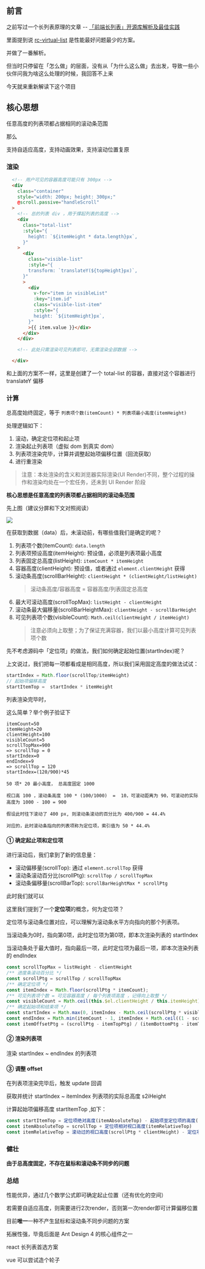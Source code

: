 
## 前言

之前写过一个长列表原理的文章 -- [「前端长列表」开源库解析及最佳实践](https://juejin.im/post/5dea86f7f265da33a8758820)

里面提到说 [rc-virtual-list](https://github.com/react-component/virtual-list) 是性能最好问题最少的方案。

并做了一番解析。

但当时只停留在「怎么做」的层面，没有从「为什么这么做」去出发，导致一些小伙伴问我为啥这么处理的时候，我回答不上来

今天就来重新解读下这个项目

<!--more-->

## 核心思想

任意高度的列表项都占据相同的滚动条范围

那么

支持自适应高度，支持动画效果，支持滚动位置复原

### 渲染

```html
  <!-- 用户可见的容器高度可能只有 300px -->
  <div
    class="container"
    style="width: 200px; height: 300px;"
    @scroll.passive="handleScroll"
  >
    <!-- 总的列表 div ，用于撑起列表的高度 -->
    <div
      class="total-list"
      :style="{
        height: `${itemHeight * data.length}px`,
      }"
    >
      <div
        class="visible-list"
        :style="{
        transform: `translateY(${topHeight}px)`,
      }"
      >
        <div
          v-for="item in visibleList"
          :key="item.id"
          class="visible-list-item"
          :style="{
          height: `${itemHeight}px`,
        }"
        >{{ item.value }}</div>
      </div>
    </div>

    <!-- 此处只需渲染可见列表即可，无需渲染全部数据 -->

  </div>
```

和上面的方案不一样，这里是创建了一个 total-list 的容器，直接对这个容器进行 translateY 偏移


### 计算

总高度始终固定，等于 `列表项个数(itemCount) * 列表项最小高度(itemHeight)`

处理逻辑如下：

1. 滚动，确定定位项和起止项
2. 渲染起止列表项（虚拟 dom 到真实 dom）
3. 列表项渲染完毕，计算并调整起始项偏移位置（回流获取）
4. 进行重渲染

> 注意：本处渲染的含义和浏览器实际渲染(UI Render)不同，整个过程的操作和渲染均处在一个宏任务，还未到 UI Render 阶段

**核心思想是任意高度的列表项都占据相同的滚动条范围**

先上图（建议分屏和下文对照阅读）

![](https://upload-images.jianshu.io/upload_images/9277731-fb1c1dfa4c257067.png?imageMogr2/auto-orient/strip%7CimageView2/2/w/1240)

在获取到数据（data）后，未滚动前，有哪些值我们是确定的呢？

1. 列表项个数(itemCount): `data.length`
2. 列表项预设高度(itemHeight): 预设值，必须是列表项最小高度
3. 列表固定总高度(listHeight): `itemCount * itemHeight`
4. 容器高度(clientHeight): 预设值，或者通过 `element.clientHeight` 获得
5. 滚动条高度(scrollBarHeight): `clientHeight * (clientHeight/listHeight)`
    >  滚动条高度/容器高度 = 容器高度/列表固定总高度
6. 最大可滚动高度(scrollTopMax): `listHeight - clientHeight`
7. 滚动条最大偏移量(scrollBarHeightMax): `clientHeight - scrollBarHeight`
8. 可见列表项个数(visibleCount): `Math.ceil(clientHeight / itemHeight)`
    > 注意必须向上取整；为了保证充满容器，我们以最小高度计算可见列表项个数


先不考虑源码中「定位项」的做法，我们如何确定起始位置(startIndex)呢？

上文说过，我们把每一项都看成是相同高度，所以我们采用固定高度的做法试试：

```js
startIndex = Math.floor(scrollTop/itemHeight)
// 起始项偏移高度
startItemTop =  startIndex * itemHeight
```

列表渲染完毕时，


这么简单？举个例子验证下
```
itemCount=50
itemHeight=20
clientHeight=100
visibleCount=5
scrollTopMax=900
=> scrollTop = 0
startIndex=0
endIndex=9
=> scrollTop = 120
startIndex=(120/900)*45

50 项* 20 最小高度， 总高度固定 1000

视口高 100 ，滚动条高度 100 * (100/1000)  =  10，可滚动距离为 90，可滚动的实际高度为 1000 - 100 = 900

假设此时往下滚动了 400 px, 则滚动条滚动的百分比为 400/900 = 44.4%

对应的，此时滚动条指向的列表项称为定位项，索引值为 50 * 44.4%
```


#### ① 确定起止项和定位项

进行滚动后，我们拿到了新的信息量：
- 滚动偏移量(scrollTop): 通过 `element.scrollTop` 获得
- 滚动条滚动百分比(scrollPtg): `scrollTop / scrollTopMax`
- 滚动条偏移量(scrollBarTop): `scrollBarHeightMax * scrollPtg`




此时我们就可以

这里我们提到了一个**定位项**的概念，何为定位项？

定位项与滚动条位置对应，可以理解为滚动条水平方向指向的那个列表项。

当滚动条为0时，指向第0项，此时定位项为第0项，即本次渲染列表的 startIndex

当滚动条处于最大值时，指向最后一项，此时定位项为最后一项，即本次渲染列表的 endIndex

```js
const scrollTopMax = listHeight - clientHeight
/** 进度条滚动百分比 */
const scrollPtg = scrollTop / scrollTopMax
/** 确定定位项 */
const itemIndex = Math.floor(scrollPtg * itemCount);
/** 可见列表项个数 = 可见容器高度 / 每个列表项高度 ，记得向上取整 */
const visibleCount = Math.ceil(this.$el.clientHeight / this.itemHeight)
/** 确定起始项和结束项 */
const startIndex = Math.max(0, itemIndex - Math.ceil(scrollPtg * visibleCount))
const endIndex = Math.min(itemCount - 1, itemIndex + Math.ceil((1 - scrollPtg) * visibleCount))
const itemOffsetPtg = (scrollPtg - itemTopPtg) / (itemBottomPtg - itemTopPtg)
```


#### ② 渲染列表项

渲染 startIndex ~ endIndex 的列表项

#### ③ 调整 offset

在列表项渲染完毕后，触发 update 回调 

获取并统计 startIndex ~ itemIndex 列表项的实际总高度 s2iHeight

计算起始项偏移高度 startItemTop ,如下：

```js
const startItemTop = 定位项绝对高度(itemAbsoluteTop) - 起始项至定位项的高度(s2iHeight)
const itemAbsoluteTop = scrollTop + 定位项相对视口高度(itemRelativeTop)
const itemRelativeTop = 滚动过的视口高度(scrollPtg * clientHeight) - 定位项偏移高度(itemOffsetPtg * itemHeight)
```


### 健壮

**由于总高度固定，不存在鼠标和滚动条不同步的问题**

### 总结

性能优异，通过几个数学公式即可确定起止位置（还有优化的空间）

若需要自适应高度，则需要进行2次render，否则第一次render即可计算偏移位置

目前**唯一**一种不产生鼠标和滚动条不同步问题的方案

拓展性强，毕竟后面是 Ant Design 4 的核心组件之一

react 长列表首选方案

vue 可以尝试造个轮子

